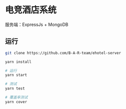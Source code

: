 # 电竞酒店系统

服务端：ExpressJs + MongoDB

## 运行

```bash
git clone https://github.com/B-A-R-team/ehotel-server

yarn install

# 运行
yarn start

# 测试
yarn test

# 覆盖率测试
yarn cover
```

